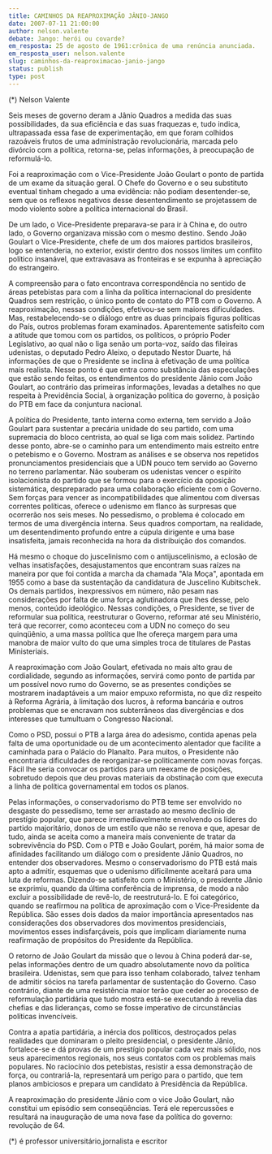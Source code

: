 ```yaml
---
title: CAMINHOS DA REAPROXIMAÇÃO JÂNIO-JANGO
date: 2007-07-11 21:00:00
author: nelson.valente
debate: Jango: herói ou covarde?
em_resposta: 25 de agosto de 1961:crônica de uma renúncia anunciada.
em_resposta_user: nelson.valente
slug: caminhos-da-reaproximacao-janio-jango
status: publish 
type: post
---
```


(\*) Nelson Valente  

 Seis meses de governo deram a Jânio Quadros a medida das suas possibilidades, da sua eficiência e das suas fraquezas e, tudo indica, ultrapassada essa fase de experimentação, em que foram colhidos razoáveis frutos de uma administração revolucionária, marcada pelo divórcio com a política, retorna-se, pelas informações, à preocupação de reformulá-lo.  

 Foi a reaproximação com o Vice-Presidente João Goulart o ponto de partida de um exame da situação geral. O Chefe do Governo e o seu substituto eventual tinham chegado a uma evidência: não podiam desentender-se, sem que os reflexos negativos desse desentendimento se projetassem de modo violento sobre a política internacional do Brasil.  

 De um lado, o Vice-Presidente preparava-se para ir à China e, do outro lado, o Governo organizava missão com o mesmo destino. Sendo João Goulart o Vice-Presidente, chefe de um dos maiores partidos brasileiros, logo se entenderia, no exterior, existir dentro dos nossos limites um conflito político insanável, que extravasava as fronteiras e se expunha à apreciação do estrangeiro.  

 A compreensão para o fato encontrava correspondência no sentido de áreas petebistas para com a linha da política internacional do presidente Quadros sem restrição, o único ponto de contato do PTB com o Governo. A reaproximação, nessas condições, efetivou-se sem maiores dificuldades. Mas, restabelecendo-se o diálogo entre as duas principais figuras políticas do País, outros problemas foram examinados. Aparentemente satisfeito com a atitude que tomou com os partidos, os políticos, o próprio Poder Legislativo, ao qual não o liga senão um porta-voz, saído das fileiras udenistas, o deputado Pedro Aleixo, o deputado Nestor Duarte, há informações de que o Presidente se inclina à efetivação de uma política mais realista. Nesse ponto é que entra como substância das especulações que estão sendo feitas, os entendimentos do presidente Jânio com João Goulart, ao contrário das primeiras informações, levadas a detalhes no que respeita à Previdência Social, à organização política do governo, à posição do PTB em face da conjuntura nacional.  

 A política do Presidente, tanto interna como externa, tem servido a João Goulart para sustentar a precária unidade do seu partido, com uma supremacia do bloco centrista, ao qual se liga com mais solidez. Partindo desse ponto, abre-se o caminho para um entendimento mais estreito entre o petebismo e o Governo. Mostram as análises e se observa nos repetidos pronunciamentos presidenciais que a UDN pouco tem servido ao Governo no terreno parlamentar. Não souberam os udenistas vencer o espírito isolacionista do partido que se formou para o exercício da oposição sistemática, despreparado para uma colaboração eficiente com o Governo. Sem forças para vencer as incompatibilidades que alimentou com diversas correntes políticas, oferece o udenismo em flanco às surpresas que ocorrerão nos seis meses. No pessedismo, o problema é colocado em termos de uma divergência interna. Seus quadros comportam, na realidade, um desentendimento profundo entre a cúpula dirigente e uma base insatisfeita, jamais reconhecida na hora da distribuição dos comandos.  

 Há mesmo o choque do juscelinismo com o antijuscelinismo, a eclosão de velhas insatisfações, desajustamentos que encontram suas raízes na maneira por que foi contida a marcha da chamada "Ala Moça", apontada em 1955 como a base da sustentação da candidatura de Juscelino Kubitschek. Os demais partidos, inexpressivos em número, não pesam nas considerações por falta de uma força aglutinadora que lhes desse, pelo menos, conteúdo ideológico. Nessas condições, o Presidente, se tiver de reformular sua política, reestruturar o Governo, reformar até seu Ministério, terá que recorrer, como aconteceu com a UDN no começo do seu quinqüênio, a uma massa política que lhe ofereça margem para uma manobra de maior vulto do que uma simples troca de titulares de Pastas Ministeriais.  

 A reaproximação com João Goulart, efetivada no mais alto grau de cordialidade, segundo as informações, servirá como ponto de partida par um possível novo rumo do Governo, se as presentes condições se mostrarem inadaptáveis a um maior empuxo reformista, no que diz respeito à Reforma Agrária, à limitação dos lucros, à reforma bancária e outros problemas que se encravam nos subterrâneos das divergências e dos interesses que tumultuam o Congresso Nacional.  

 Como o PSD, possui o PTB a larga área do adesismo, contida apenas pela falta de uma oportunidade ou de um acontecimento alentador que facilite a caminhada para o Palácio do Planalto. Para muitos, o Presidente não encontraria dificuldades de reorganizar-se politicamente com novas forças. Fácil lhe seria convocar os partidos para um reexame de posições, sobretudo depois que deu provas materiais da obstinação com que executa a linha de política governamental em todos os planos.   

Pelas informações, o conservadorismo do PTB teme ser envolvido no desgaste do pessedismo, teme ser arrastado ao mesmo declínio de prestígio popular, que parece irremediavelmente envolvendo os líderes do partido majoritário, donos de um estilo que não se renova e que, apesar de tudo, ainda se aceita como a maneira mais conveniente de tratar da sobrevivência do PSD. Com o PTB e João Goulart, porém, há maior soma de afinidades facilitando um diálogo com o presidente Jânio Quadros, no entender dos observadores. Mesmo o conservadorismo do PTB está mais apto a admitir, esquemas que o udenismo dificilmente aceitará para uma luta de reformas. Dizendo-se satisfeito com o Ministério, o presidente Jânio se exprimiu, quando da última conferência de imprensa, de modo a não excluir a possibilidade de revê-lo, de reestruturá-lo. E foi categórico, quando se reafirmou na política de aproximação com o Vice-Presidente da República. São esses dois dados da maior importância apresentados nas considerações dos observadores dos movimentos presidenciais, movimentos esses indisfarçáveis, pois que implicam diariamente numa reafirmação de propósitos do Presidente da República.  

 O retorno de João Goulart da missão que o levou à China poderá dar-se, pelas informações dentro de um quadro absolutamente novo da política brasileira. Udenistas, sem que para isso tenham colaborado, talvez tenham de admitir sócios na tarefa parlamentar de sustentação do Governo. Caso contrário, diante de uma resistência maior terão que ceder ao processo de reformulação partidária que tudo mostra está-se executando à revelia das chefias e das lideranças, como se fosse imperativo de circunstâncias políticas invencíveis.  

 Contra a apatia partidária, a inércia dos políticos, destroçados pelas realidades que dominaram o pleito presidencial, o presidente Jânio, fortalece-se e dá provas de um prestígio popular cada vez mais sólido, nos seus aparecimentos regionais, nos seus contatos com os problemas mais populares. No raciocínio dos petebistas, resistir a essa demonstração de força, ou contrariá-la, representará um perigo para o partido, que tem planos ambiciosos e prepara um candidato à Presidência da República.  

 A reaproximação do presidente Jânio com o vice João Goulart, não constitui um episódio sem conseqüências. Terá ele repercussões e resultará na inauguração de uma nova fase da política do governo: revolução de 64.  

 (\*) é professor universitário,jornalista e escritor
